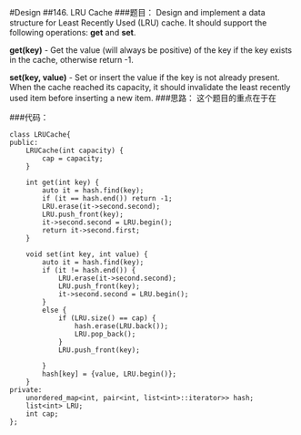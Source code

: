 #Design
##146. LRU Cache
###题目：
Design and implement a data structure for Least Recently Used (LRU) cache. It should support the following operations: **get** and **set**.

**get(key)** - Get the value (will always be positive) of the key if the key exists in the cache, otherwise return -1.

**set(key, value)** - Set or insert the value if the key is not already present. When the cache reached its capacity, it should invalidate the least recently used item before inserting a new item.
###思路：
这个题目的重点在于在

###代码：

```
class LRUCache{
public:
    LRUCache(int capacity) {
        cap = capacity;
    }
    
    int get(int key) {
        auto it = hash.find(key);
        if (it == hash.end()) return -1;
        LRU.erase(it->second.second);
        LRU.push_front(key);
        it->second.second = LRU.begin();
        return it->second.first;
    }
    
    void set(int key, int value) {
        auto it = hash.find(key);
        if (it != hash.end()) {
            LRU.erase(it->second.second);
            LRU.push_front(key);
            it->second.second = LRU.begin();
        }
        else {
            if (LRU.size() == cap) {
                hash.erase(LRU.back());
                LRU.pop_back();
            }
            LRU.push_front(key);
            
        }
        hash[key] = {value, LRU.begin()};
    }
private:
    unordered_map<int, pair<int, list<int>::iterator>> hash;
    list<int> LRU;
    int cap;
};
```
